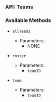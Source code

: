 ### API: Teams

### Available Methods

* `allTeams`
  * Parameters:
    * NONE

* `roster`
  * Parameters:
    * `teamID`

* `team`
  * Parameters:
    * `teamID`
